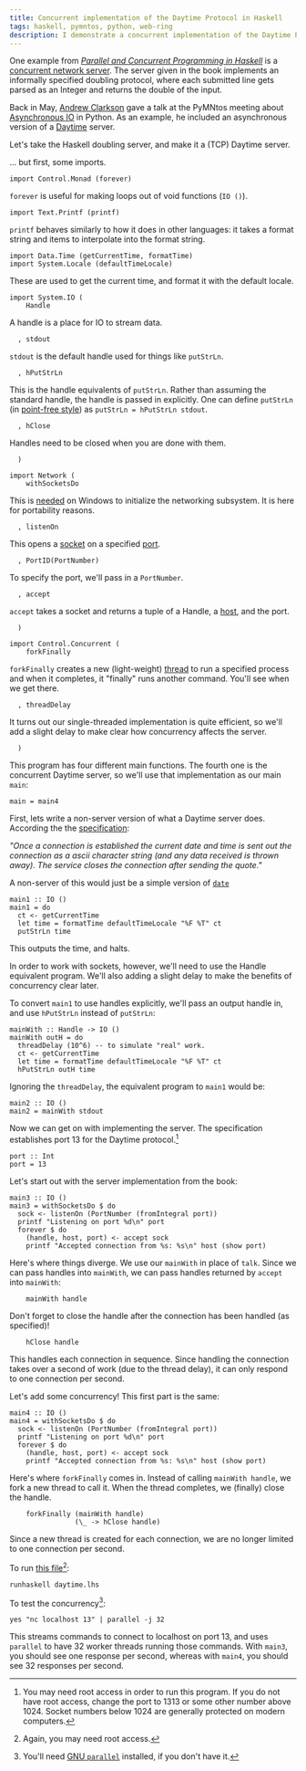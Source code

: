 ```yaml
---
title: Concurrent implementation of the Daytime Protocol in Haskell
tags: haskell, pymntos, python, web-ring
description: I demonstrate a concurrent implementation of the Daytime Protocol in Haskell
---
```


One example from [*Parallel and Concurrent Programming in
Haskell*](http://chimera.labs.oreilly.com/books/1230000000929/index.html)
is a [concurrent network
server](http://chimera.labs.oreilly.com/books/1230000000929/ch12.html#sec_server-trivial).
The server given in the book implements an informally specified doubling
protocol, where each submitted line gets parsed as an Integer and
returns the double of the input.

Back in May, [Andrew Clarkson](https://github.com/bitborn) gave a
talk at the PyMNtos meeting about [Asynchronous
IO](https://docs.python.org/3.4/library/asyncio.html) in Python. As an
example, he included an asynchronous version of a
[Daytime](https://en.wikipedia.org/wiki/Daytime_Protocol) server.

Let's take the Haskell doubling server, and make it a (TCP) Daytime
server.

... but first, some imports.

``` {.sourceCode .literate .haskell}
import Control.Monad (forever)
```

`forever` is useful for making loops out of void functions (`IO ()`).

``` {.sourceCode .literate .haskell}
import Text.Printf (printf)
```

`printf` behaves similarly to how it does in other languages: it takes a
format string and items to interpolate into the format string.

``` {.sourceCode .literate .haskell}
import Data.Time (getCurrentTime, formatTime)
import System.Locale (defaultTimeLocale)
```

These are used to get the current time, and format it with the default
locale.

``` {.sourceCode .literate .haskell}
import System.IO (
    Handle
```

A handle is a place for IO to stream data.

``` {.sourceCode .literate .haskell}
  , stdout
```

`stdout` is the default handle used for things like `putStrLn`.

``` {.sourceCode .literate .haskell}
  , hPutStrLn
```

This is the handle equivalents of `putStrLn`. Rather than assuming the
standard handle, the handle is passed in explicitly. One can define
`putStrLn` (in [point-free
style](https://en.wikipedia.org/wiki/Tacit_programming)) as
`putStrLn = hPutStrLn stdout`.

``` {.sourceCode .literate .haskell}
  , hClose
```

Handles need to be closed when you are done with them.

``` {.sourceCode .literate .haskell}
  )
```

``` {.sourceCode .literate .haskell}
import Network (
    withSocketsDo
```

This is
[needed](http://hackage.haskell.org/package/network-2.6.0.1/docs/Network-Socket-Internal.html#v:withSocketsDo)
on Windows to initialize the networking subsystem. It is here for
portability reasons.

``` {.sourceCode .literate .haskell}
  , listenOn
```

This opens a [socket](https://en.wikipedia.org/wiki/Network_socket) on a
specified
[port](https://en.wikipedia.org/wiki/Port_%28computer_networking%29).

``` {.sourceCode .literate .haskell}
  , PortID(PortNumber)
```

To specify the port, we'll pass in a `PortNumber`.

``` {.sourceCode .literate .haskell}
  , accept
```

`accept` takes a socket and returns a tuple of a Handle, a
[host](https://en.wikipedia.org/wiki/Host_%28network%29), and the port.

``` {.sourceCode .literate .haskell}
  )
```

``` {.sourceCode .literate .haskell}
import Control.Concurrent (
    forkFinally
```

`forkFinally` creates a new (light-weight)
[thread](https://en.wikipedia.org/wiki/Thread_%28computing%29) to run a
specified process and when it completes, it "finally" runs another
command. You'll see when we get there.

``` {.sourceCode .literate .haskell}
  , threadDelay
```

It turns out our single-threaded implementation is quite efficient, so
we'll add a slight delay to make clear how concurrency affects the
server.

``` {.sourceCode .literate .haskell}
  )
```

This program has four different main functions. The fourth one is the
concurrent Daytime server, so we'll use that implementation as our main
`main`:

``` {.sourceCode .literate .haskell}
main = main4
```

First, lets write a non-server version of what a Daytime server does.
According the the [specification](https://tools.ietf.org/html/rfc867):

*"Once a connection is established the current date and time is sent out
the connection as a ascii character string (and any data received is
thrown away). The service closes the connection after sending the
quote."*

A non-server of this would just be a simple version of
[`date`](http://linux.die.net/man/1/date)

``` {.sourceCode .literate .haskell}
main1 :: IO ()
main1 = do
  ct <- getCurrentTime
  let time = formatTime defaultTimeLocale "%F %T" ct
  putStrLn time
```

This outputs the time, and halts.

In order to work with sockets, however, we'll need to use the Handle
equivalent program. We'll also adding a slight delay to make the
benefits of concurrency clear later.

To convert `main1` to use handles explicitly, we'll pass an output
handle in, and use `hPutStrLn` instead of `putStrLn`:

``` {.sourceCode .literate .haskell}
mainWith :: Handle -> IO ()
mainWith outH = do
  threadDelay (10^6) -- to simulate "real" work.
  ct <- getCurrentTime
  let time = formatTime defaultTimeLocale "%F %T" ct
  hPutStrLn outH time
```

Ignoring the `threadDelay`, the equivalent program to `main1` would be:

``` {.sourceCode .literate .haskell}
main2 :: IO ()
main2 = mainWith stdout
```

Now we can get on with implementing the server. The specification
establishes port 13 for the Daytime protocol.[^1]

``` {.sourceCode .literate .haskell}
port :: Int
port = 13
```

Let's start out with the server implementation from the book:

``` {.sourceCode .literate .haskell}
main3 :: IO ()
main3 = withSocketsDo $ do
  sock <- listenOn (PortNumber (fromIntegral port))
  printf "Listening on port %d\n" port
  forever $ do
    (handle, host, port) <- accept sock
    printf "Accepted connection from %s: %s\n" host (show port)
```

Here's where things diverge. We use our `mainWith` in place of `talk`.
Since we can pass handles into `mainWith`, we can pass handles returned
by `accept` into `mainWith`:

``` {.sourceCode .literate .haskell}
    mainWith handle
```

Don't forget to close the handle after the connection has been handled
(as specified)!

``` {.sourceCode .literate .haskell}
    hClose handle
```

This handles each connection in sequence. Since handling the connection
takes over a second of work (due to the thread delay), it can only
respond to one connection per second.

Let's add some concurrency! This first part is the same:

``` {.sourceCode .literate .haskell}
main4 :: IO ()
main4 = withSocketsDo $ do
  sock <- listenOn (PortNumber (fromIntegral port))
  printf "Listening on port %d\n" port
  forever $ do
    (handle, host, port) <- accept sock
    printf "Accepted connection from %s: %s\n" host (show port)
```

Here's where `forkFinally` comes in. Instead of calling
`mainWith handle`, we fork a new thread to call it. When the thread
completes, we (finally) close the handle.

``` {.sourceCode .literate .haskell}
    forkFinally (mainWith handle)
                (\_ -> hClose handle)
```

Since a new thread is created for each connection, we are no longer
limited to one connection per second.

To run [this file](/files/daytime.lhs)[^2]:

`runhaskell daytime.lhs`

To test the concurrency[^3]:

`yes "nc localhost 13" | parallel -j 32`

This streams commands to connect to localhost on port 13, and uses
`parallel` to have 32 worker threads running those commands. With `main3`,
you should see one response per second, whereas with `main4`, you
should see 32 responses per second.

[^1]: You may need root access in order to run this program. If you do
    not have root access, change the port to 1313 or some other number
    above 1024. Socket numbers below 1024 are generally protected on
    modern computers.

[^2]: Again, you may need root access.

[^3]: You'll need [GNU
    `parallel`](https://www.gnu.org/software/parallel/) installed, if
    you don't have it.
